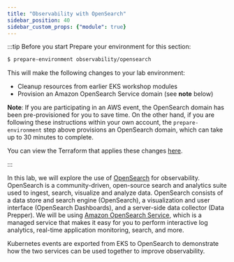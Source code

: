 ```yaml
---
title: "Observability with OpenSearch"
sidebar_position: 40
sidebar_custom_props: {"module": true}
---
```


:::tip Before you start
Prepare your environment for this section:

```bash timeout=3600 wait=30
$ prepare-environment observability/opensearch
```

This will make the following changes to your lab environment:

- Cleanup resources from earlier EKS workshop modules
- Provision an Amazon OpenSearch Service domain (see **note** below)

**Note**: If you are participating in an AWS event, the OpenSearch domain has been pre-provisioned for you to save time. On the other hand, if you are following these instructions within your own account, the ```prepare-environment``` step above provisions an OpenSearch domain, which can take up to 30 minutes to complete.

You can view the Terraform that applies these changes [here](https://github.com/VAR::MANIFESTS_OWNER/VAR::MANIFESTS_REPOSITORY/tree/VAR::MANIFESTS_REF/manifests/modules/observability/opensearch/.workshop/terraform).

:::

In this lab, we will explore the use of [OpenSearch](https://opensearch.org/about.html) for observability. OpenSearch is a community-driven, open-source search and analytics suite used to ingest, search, visualize and analyze data. OpenSearch consists of a data store and search engine (OpenSearch), a visualization and user interface (OpenSearch Dashboards), and a server-side data collector (Data Prepper). We will be using [Amazon OpenSearch Service](https://aws.amazon.com/opensearch-service/), which is a managed service that makes it easy for you to perform interactive log analytics, real-time application monitoring, search, and more.

Kubernetes events are exported from EKS to OpenSearch to demonstrate how the two services can be used together to improve observability.
